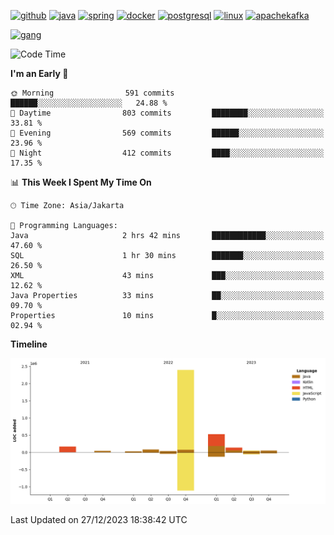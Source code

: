<!-- [<img src='https://dev.karakun.com/assets/posts/2018-09-16-jc-java-article/3duke_suspects.jpg' alt='java'>](https://github.com/yeahbutstill) -->

[<img src='https://cdn.jsdelivr.net/npm/simple-icons@3.0.1/icons/github.svg' alt='github' height='40'>](https://github.com/yeahbutstill)  [<img src='https://cdn.jsdelivr.net/npm/simple-icons@3.0.1/icons/java.svg' alt='java' height='40'>](rahasia)  [<img src='https://cdn.jsdelivr.net/npm/simple-icons@3.0.1/icons/spring.svg' alt='spring' height='40'>](rahasia)  [<img src='https://cdn.jsdelivr.net/npm/simple-icons@3.0.1/icons/docker.svg' alt='docker' height='40'>](rahasia)  [<img src='https://cdn.jsdelivr.net/npm/simple-icons@3.0.1/icons/postgresql.svg' alt='postgresql' height='40'>](rahasia)  [<img src='https://cdn.jsdelivr.net/npm/simple-icons@3.0.1/icons/linux.svg' alt='linux' height='40'>](rahasia) [<img src='https://cdn.jsdelivr.net/npm/simple-icons@3.0.1/icons/apachekafka.svg' alt='apachekafka' height='40'>](rahasia)

[<img src='https://asset-2.tstatic.net/tribunnewswiki/foto/bank/images/Mozart.jpg' alt='gang'>](https://github.com/yeahbutstill)

<!--START_SECTION:waka-->
![Code Time](http://img.shields.io/badge/Code%20Time-2%2C583%20hrs%2029%20mins-blue)

**I'm an Early 🐤** 

```text
🌞 Morning                591 commits         ██████░░░░░░░░░░░░░░░░░░░   24.88 % 
🌆 Daytime                803 commits         ████████░░░░░░░░░░░░░░░░░   33.81 % 
🌃 Evening                569 commits         ██████░░░░░░░░░░░░░░░░░░░   23.96 % 
🌙 Night                  412 commits         ████░░░░░░░░░░░░░░░░░░░░░   17.35 % 
```


📊 **This Week I Spent My Time On** 

```text
🕑︎ Time Zone: Asia/Jakarta

💬 Programming Languages: 
Java                     2 hrs 42 mins       ████████████░░░░░░░░░░░░░   47.60 % 
SQL                      1 hr 30 mins        ███████░░░░░░░░░░░░░░░░░░   26.50 % 
XML                      43 mins             ███░░░░░░░░░░░░░░░░░░░░░░   12.62 % 
Java Properties          33 mins             ██░░░░░░░░░░░░░░░░░░░░░░░   09.70 % 
Properties               10 mins             █░░░░░░░░░░░░░░░░░░░░░░░░   02.94 % 
```

**Timeline**

![Lines of Code chart](https://raw.githubusercontent.com/yeahbutstill/yeahbutstill/main/assets/bar_graph.png)


 Last Updated on 27/12/2023 18:38:42 UTC
<!--END_SECTION:waka-->
